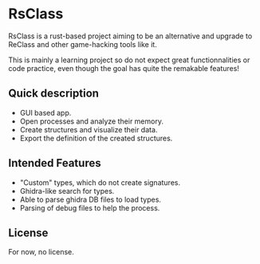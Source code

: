 # RsClass

RsClass is a rust-based project aiming to be an alternative and upgrade to ReClass
and other game-hacking tools like it.

This is mainly a learning project so do not expect great functionnalities or
code practice, even though the goal has quite the remakable features!

## Quick description

- GUI based app.
- Open processes and analyze their memory.
- Create structures and visualize their data.
- Export the definition of the created structures.

## Intended Features

- "Custom" types, which do not create signatures.
- Ghidra-like search for types.
- Able to parse ghidra DB files to load types.
- Parsing of debug files to help the process.

## License

For now, no license.
